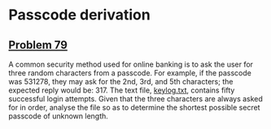 # Passcode derivation
## [Problem 79](https://projecteuler.net/problem=79)
A common security method used for online banking is to ask the user for three random characters from a passcode. For example, if the passcode was 531278, they may ask for the 2nd, 3rd, and 5th characters; the expected reply would be: 317.
The text file, [keylog.txt](project/resources/p079_keylog.txt), contains fifty successful login attempts.
Given that the three characters are always asked for in order, analyse the file so as to determine the shortest possible secret passcode of unknown length.
